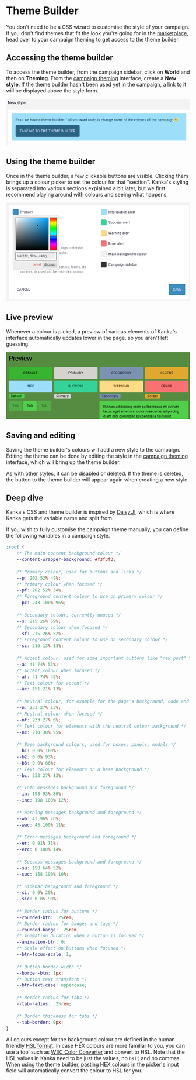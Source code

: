 # Theme Builder

You don't need to be a CSS wizard to customise the style of your campaign. If you don't find themes that fit the look you're going for in the [marketplace](https:/*marketplace.kanka.io), head over to your campaign theming to get access to the theme builder.

## Accessing the theme builder

To access the theme builder, from the campaign sidebar, click on **World** and then on **Theming**. From the [campaign theming](/features/campaigns/theming) interface, create a **New style**. If the theme builder hasn't been used yet in the campaign, a link to it will be displayed above the style form.

![Link to the theme builder](img/theme-builder-hint.png)

## Using the theme builder

Once in the theme builder, a few clickable buttons are visible. Clicking them brings up a colour picker to set the colour for that "section". Kanka's styling is separated into various sections explained a bit later, but we first recommend playing around with colours and seeing what happens.

![Theme builder colour picker](img/theme-builder-picker.png)

## Live preview

Whenever a colour is picked, a preview of various elements of Kanka's interface automatically updates lower in the page, so you aren't left guessing.

![Theme builder live preview](img/theme-builder-preview.png)

## Saving and editing

Saving the theme builder's colours will add a new style to the campaign. Editing the theme can be done by editing the style in the [campaign theming](/features/campaigns/theming) interface, which will bring up the theme builder.

As with other styles, it can be disabled or deleted. If the theme is deleted, the button to the theme builder will appear again when creating a new style.

## Deep dive

Kanka's CSS and theme builder is inspired by [DaisyUI](https:/*daisyui.com/), which is where Kanka gets the variable name and split from.

If you wish to fully customise the campaign theme manually, you can define the following variables in a campaign style.

```css
:root {
    /* The main content background colour */
    --content-wrapper-background: #f3f3f3;
    
    /* Primary colour, used for buttons and links */
    --p: 202 52% 49%;
    /* Primary colour when focused */
    --pf: 202 52% 34%;
    /* Foreground content colour to use on primary colour */
    --pc: 243 100% 96%;

    /* Secondary colour, currently unused */
    --s: 215 26% 59%;
    /* Secondary colour when focused */
    --sf: 215 26% 52%;
    /* Foreground content colour to use on secondary colour */
    --sc: 216 13% 13%;

    /* Accent colour, used for some important buttons like "new post" */
    --a: 41 74% 53%;
    /* Accent colour when focused */
    --af: 41 74% 46%;
    /* Text colour for accent */
    --ac: 151 21% 13%;

    /* Neutral colour, for example for the page's background, code and pre elements, tooltip borders */
    --n: 233 27% 13%;
    /* Neutral colour when focused */
    --nf: 233 27% 6%;
    /* Text colour for elements with the neutral colour background */
    --nc: 210 38% 95%;

    /* Base background colours, used for boxes, panels, modals */
    --b1: 0 0% 100%;
    --b2: 0 0% 93%;
    --b3: 0 0% 86%;
    /* Text colour for elements on a base background */
    --bc: 233 27% 13%;

    /* Info messages background and foreground */
    --in: 198 93% 80%;
    --inc: 198 100% 12%;

    /* Warning messages background and foreground */
    --wa: 43 96% 76%;
    --wac: 43 100% 11%;

    /* Error messages background and foreground */
    --er: 0 91% 71%;
    --erc: 0 100% 14%;

    /* Success messages background and foreground */
    --su: 158 64% 52%;
    --suc: 158 100% 10%;

    /* Sidebar background and foreground */
    --si: 0 0% 20%;
    --sic: 0 0% 90%;

    /* Border radius for buttons */
    --rounded-btn: .25rem;
    /* Border radius for badges and tags */
    --rounded-badge: .25rem;
    /* Animation duration when a button is focused */
    --animation-btn: 0;
    /* Scale effect on buttons when focused */
    --btn-focus-scale: 1;

    /* Button border width */
    --border-btn: 1px;
    /* Button text transform */
    --btn-text-case: uppercase;

    /* Border radius for tabs */
    --tab-radius: .25rem;

    /* Border thickness for tabs */
    --tab-border: 0px;
}
```

All colours except for the background colour are defined in the human friendly [HSL format](https://www.w3schools.com/colors/colors_hsl.asp). In case HEX colours are more familiar to you, you can use a tool such as [W3C Color Converter](https:/*www.w3schools.com/colors/colors_converter.asp) and convert to HSL. Note that the HSL values in Kanka need to be just the values, no `hsl(` and no commas. When using the theme builder, pasting HEX colours in the picker's input field will automatically convert the colour to HSL for you.